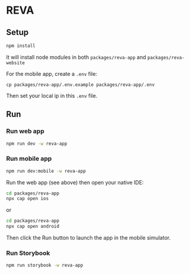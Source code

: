 # REVA

## Setup

```bash
npm install
```

It will install node modules in both `packages/reva-app` and `packages/reva-website`

For the mobile app, create a `.env` file:

```
cp packages/reva-app/.env.example packages/reva-app/.env
```

Then set your local ip in this `.env` file.

## Run

### Run web app

```bash
npm run dev -w reva-app
```

### Run mobile app

```bash
npm run dev:mobile -w reva-app
```

Run the web app (see above) then open your native IDE:

```bash
cd packages/reva-app
npx cap open ios
```

or

```bash
cd packages/reva-app
npx cap open android
```

Then click the Run button to launch the app in the mobile simulator.

### Run Storybook

```bash
npm run storybook -w reva-app
```

